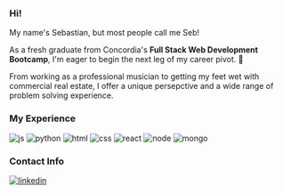 ### Hi! 

My name's Sebastian, but most people call me Seb!

As a fresh graduate from Concordia's **Full Stack Web Development Bootcamp**, I'm eager to begin the next leg of my career pivot. :flight_departure:

From working as a professional musician to getting my feet wet with commercial real estate, I offer a unique persepctive and a wide range of problem solving experience. 

### My Experience

![js](https://img.shields.io/badge/JavaScript-F7DF1E?style=for-the-badge&logo=javascript&logoColor=black) ![python](https://img.shields.io/badge/Python-3776AB?style=for-the-badge&logo=python&logoColor=white) ![html](https://img.shields.io/badge/HTML5-E34F26?style=for-the-badge&logo=html5&logoColor=white) ![css](https://img.shields.io/badge/CSS3-1572B6?style=for-the-badge&logo=css3&logoColor=white) ![react](https://img.shields.io/badge/React-20232A?style=for-the-badge&logo=react&logoColor=61DAFB ) ![node](https://img.shields.io/badge/Node.js-43853D?style=for-the-badge&logo=node.js&logoColor=white)   ![mongo](https://img.shields.io/badge/MongoDB-4EA94B?style=for-the-badge&logo=mongodb&logoColor=white) 


### Contact Info

[![linkedin](https://img.shields.io/badge/LinkedIn-0077B5?style=for-the-badge&logo=linkedin&logoColor=white)](https://www.linkedin.com/in/sebastian-balk-forcione/)
